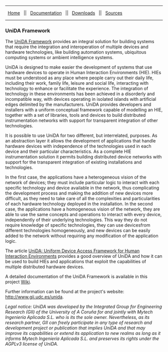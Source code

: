 ***

<p>
&nbsp;
<a href="https://github.com/GII/UNIDA">Home</a> 
&nbsp; || &nbsp;
<a href="https://github.com/GII/UNIDA/wiki">Documentation</a> 
&nbsp; || &nbsp;
<a href="https://github.com/GII/UNIDA/wiki/Downloads">Downloads</a>
&nbsp; || &nbsp;
<a href="https://github.com/GII/UNIDA/tree/master/unida_library/src">Sources</a> 
</p>

***

### UniDA Framework


The <a href="http://www.gii.udc.es/unida">UniDA Framework</a> provides an integral solution for building systems that require the integration and interoperation of multiple devices and hardware technologies, like building automation systems, ubiquitous computing systems or ambient intelligence systems.

UniDA is designed to make easier the development of systems that use hardware devices to operate in Human Interaction Environments (HIE). HIEs must be understood as any place where people carry out their daily life, including their work, family life, leisure and social life, interacting with technology to enhance or facilitate the experience. The integration of technology in these environments has been achieved in a disorderly and incompatible way, with devices operating in isolated islands with artificial edges delimited by the manufacturers. UniDA provides developers and installers with a uniform conceptual framework capable of modelling an HIE, together with a set of libraries, tools and devices to build distributed instrumentation networks with support for transparent integration of other technologies.

It is possible to use UniDA for two different, but interrelated, purposes. As an abstraction layer it allows the development of applications that handle hardware devices with independence of the technologies used in each device and their particular characteristics. As a complete HIE instrumentation solution it permits building distributed device networks with support for the transparent integration of existing installations and technologies.

In the first case, the applications have a heterogeneous vision of the network of devices; they must include particular logic to interact with each specific technology and device available in the network, thus complicating the development process and making the addition of new devices more difficult, as they need to take care of all the complexities and particularities of each hardware technology deployed in the installation. In the second case, the applications have a homogeneous vision of the network, they are able to use the same concepts and operations to interact with every device, independently of their underlying technologies. This way they do not require knowledge of specific technologies, they can use devicesfrom different technologies homogeneously, and new devices can be easily added to the network without requiring any modification of the application logic. 

The article [UniDA: Uniform Device Access Framework for Human Interaction Environments](http://www.mdpi.com/1424-8220/11/10/9361) provides a good overview of UniDA and how it can be used to build HIEs and applications that exploit the capabilities of multiple distributed hardware devices.

A detailed documentation of the UniDA Framework is available in this project <a href="https://github.com/GII/UNIDA/wiki">Wiki</a>.

Further information can be found at the project's website: <a href="http://www.gii.udc.es/unida">http://www.gii.udc.es/unida</a>.


*Legal notice: UniDA was developed by the Integrated Group for Engineering Research (GII) of the University of A Coruña for and jointly with Mytech Ingeniería Aplicada S.L. who is its the sole owner. Nevertheless, as its research partner, GII can freely participate in any type of research and development project or publication that implies UniDA and that may improve its capabilities or extend its application to new realms as long as it informs Mytech Ingeniería Aplicada S.L. and preserves its rights under the AGPLv3 license of UniDA.*
